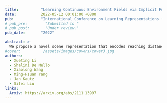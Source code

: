 ```yaml
---
title:          "Learning Continuous Environment Fields via Implicit Functions"
date:           2022-05-12 00:01:00 +0800
pub:            "International Conference on Learning Representations (ICLR)"
# pub_pre:        "Submitted to "
# pub_post:       'Under review.'
pub_date:       "2022"

abstract: >-
  We propose a novel scene representation that encodes reaching distance -- the distance between any position in the scene to a goal along a feasible trajectory. We demonstrate that this environment field representation can directly guide the dynamic behaviors of agents in 2D mazes or 3D indoor scenes. Our environment field is a continuous representation and learned via a neural implicit function using discretely sampled training data. We showcase its application for agent navigation in 2D mazes, and human trajectory prediction in 3D indoor environments. To produce physically plausible and natural trajectories for humans, we additionally learn a generative model that predicts regions where humans commonly appear, and enforce the environment field to be defined within such regions. Extensive experiments demonstrate that the proposed method can generate both feasible and plausible trajectories efficiently and accurately.
#cover:          /assets/images/covers/cover3.jpg
authors:
  - Xueting Li
  - Shalini De Mello
  - Xiaolong Wang
  - Ming-Hsuan Yang
  - Jan Kautz
  - Sifei Liu
links:
  Arxiv: https://arxiv.org/abs/2111.13997
---
```

